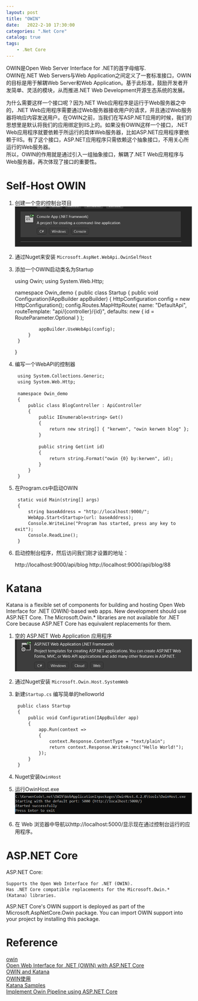 ```yaml
---                
layout: post            
title: "OWIN"                
date:   2022-2-10 17:30:00                 
categories: ".Net Core"                
catalog: true                
tags:                 
    - .Net Core                
---      
```

OWIN是Open Web Server Interface for .NET的首字母缩写.  
OWIN在.NET Web Servers与Web Application之间定义了一套标准接口，OWIN的目标是用于解耦Web Server和Web Application。基于此标准，鼓励开发者开发简单、灵活的模块，从而推进.NET Web Development开源生态系统的发展。  

为什么需要这样一个接口呢？因为.NET Web应用程序是运行于Web服务器之中的，.NET Web应用程序需要通过Web服务器接收用户的请求，并且通过Web服务器将响应内容发送用户。在OWIN之前，当我们在写ASP.NET应用的时候，我们的思想里是默认将我们的应用绑定到IIS上的。如果没有OWIN这样一个接口，.NET Web应用程序就要依赖于所运行的具体Web服务器，比如ASP.NET应用程序要依赖于IIS。有了这个接口，ASP.NET应用程序只需依赖这个抽象接口，不用关心所运行的Web服务器。  
所以，OWIN的作用就是通过引入一组抽象接口，解耦了.NET Web应用程序与Web服务器，再次体现了接口的重要性。  

# Self-Host OWIN
1. 创建一个空的控制台项目  
   ![img](https://github.com/kerwenzhang/kerwenzhang.github.io/blob/master/_posts/image/owin.png?raw=true)  
2. 通过Nuget来安装 `Microsoft.AspNet.WebApi.OwinSelfHost`   
3. 添加一个OWIN启动类名为Startup  

    using Owin;
    using System.Web.Http;

    namespace Owin_demo
    {
        public class Startup
        {
            public void Configuration(IAppBuilder appBuilder)
            {
                HttpConfiguration config = new HttpConfiguration();
                config.Routes.MapHttpRoute(
                    name: "DefaultApi",
                    routeTemplate: "api/{controller}/{id}",
                    defaults: new { id = RouteParameter.Optional }
                );

                appBuilder.UseWebApi(config);
            }
        }
    }

4. 编写一个WebAPI的控制器  

        using System.Collections.Generic;
        using System.Web.Http;

        namespace Owin_demo
        {
            public class BlogController : ApiController
            {
                public IEnumerable<string> Get()
                {
                    return new string[] { "kerwen", "owin kerwen blog" };
                }

                public string Get(int id)
                {
                    return string.Format("owin {0} by:kerwen", id);
                }
            }
        }

5. 在Program.cs中启动OWIN  
   
        static void Main(string[] args)
        {
            string baseAddress = "http://localhost:9000/";
            WebApp.Start<Startup>(url: baseAddress);
            Console.WriteLine("Program has started, press any key to exit");
            Console.ReadLine();
        }

6. 启动控制台程序，然后访问我们刚才设置的地址：  
    
    http://localhost:9000/api/blog 
    http://localhost:9000/api/blog/88

# Katana

Katana is a flexible set of components for building and hosting Open Web Interface for .NET (OWIN)-based web apps. New development should use ASP.NET Core. The Microsoft.Owin.* libraries are not available for .NET Core because ASP.NET Core has equivalent replacements for them.   

1. 空的 ASP.NET Web Application 应用程序  
    ![img](https://github.com/kerwenzhang/kerwenzhang.github.io/blob/master/_posts/image/owin2.png?raw=true)  
2. 通过Nuget安装 `Microsoft.Owin.Host.SystemWeb`
3. 新建`Startup.cs` 编写简单的helloworld
   
        public class Startup
        {
            public void Configuration(IAppBuilder app)
            {
                app.Run(context =>
                {
                    context.Response.ContentType = "text/plain";
                    return context.Response.WriteAsync("Hello World!");
                });
            }
        }

4. Nuget安装`OwinHost`
5. 运行OwinHost.exe
    ![img](https://github.com/kerwenzhang/kerwenzhang.github.io/blob/master/_posts/image/owin3.png?raw=true)  
6. 在 Web 浏览器中导航以http://localhost:5000/显示现在通过控制台运行的应用程序。  

# ASP.NET Core

ASP.NET Core:

    Supports the Open Web Interface for .NET (OWIN).
    Has .NET Core compatible replacements for the Microsoft.Owin.* (Katana) libraries.

ASP.NET Core's OWIN support is deployed as part of the Microsoft.AspNetCore.Owin package. You can import OWIN support into your project by installing this package.  

# Reference

[owin](http://owin.org/)  
[Open Web Interface for .NET (OWIN) with ASP.NET Core](https://docs.microsoft.com/en-us/aspnet/core/fundamentals/owin?view=aspnetcore-6.0)  
[OWIN and Katana](https://docs.microsoft.com/en-us/aspnet/aspnet/overview/owin-and-katana/)  
[OWIN使用](https://www.cnblogs.com/yuesebote/p/10888703.html)  
[Katana Samples](https://docs.microsoft.com/en-us/aspnet/aspnet/overview/owin-and-katana/katana-samples)  
[Implement Owin Pipeline using ASP.NET Core](https://www.codeproject.com/Articles/1122162/Implement-Owin-Pipeline-using-ASP-NET-Core#_articleTop)  